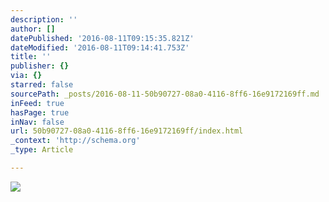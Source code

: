 ```yaml
---
description: ''
author: []
datePublished: '2016-08-11T09:15:35.821Z'
dateModified: '2016-08-11T09:14:41.753Z'
title: ''
publisher: {}
via: {}
starred: false
sourcePath: _posts/2016-08-11-50b90727-08a0-4116-8ff6-16e9172169ff.md
inFeed: true
hasPage: true
inNav: false
url: 50b90727-08a0-4116-8ff6-16e9172169ff/index.html
_context: 'http://schema.org'
_type: Article

---
```

![](https://the-grid-user-content.s3-us-west-2.amazonaws.com/9aa82723-3747-4c69-b0fd-56d708d85c3d.jpg)